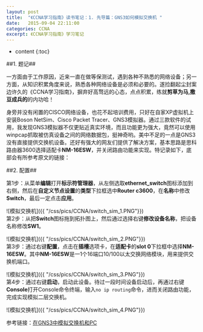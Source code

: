 ```yaml
---
layout: post
title:  "《CCNA学习指南》读书笔记：1. 先导篇：GNS3如何模拟交换机 "
date:   2015-09-04 22:11:00
categories: CCNA
excerpt: 《CCNA学习指南》学习笔记
---
```

* content
{:toc}

##1. 题记##

一方面由于工作原因，近来一直在做等保测试，遇到各种不熟悉的网络设备；另一方面，从知识积累角度来说，熟悉各种网络设备是必须和必要的。遂捡翻起尘封案边许久的《CCNA学习指南》，摒弃好高骛远的心态，点点积累，练就**剪草为马,撒豆成兵的**的内功哈！

身旁并没有闲置的CISCO网络设备，也花不起培训费用，只好在自家XP虚拟机上安装Boson NetSim、Cisco Packet Tracer、GNS3模拟器。通过三款软件的试用，我发现GNS3模拟器不仅更贴近真实环境，而且功能更为强大，竟然可以使用winpcap抓取被仿真设备之间的网络数据包，挺神奇哟。美中不足的一点是GNS3没有直接提供交换机设备。还好有强大的网友们提供了解决方案，基本思路是思科路由器3600选择适配卡**NM-16ESW**，并关闭路由功能来实现。特记录如下，底部会有所参考原文的链接：

##2. 配置##

第1步：从菜单**编辑**打开**标示符管理器**，从左侧选取**ethernet_switch**图标添加到右侧，然后在**自定义节点设置**的**类型**下拉框选中**Router c3600**，在**名称**中修改**Switch**，最后一定点击**应用**。

![模拟交换机]({{ "/css/pics/CCNA/switch_sim_1.PNG"}})  
第2步：从把**Switch**图标拖到拓扑图上，然后通过选择右键**修改设备名称**，把设备名称修改**SW1**。

![模拟交换机]({{ "/css/pics/CCNA/switch_sim_2.PNG"}})  
第3步：通过右键**配置**，点击在**插槽**选项卡，在**适配卡**的**slot 0**下拉框中选择**NM-16ESW**。其中**NM-16ESW**是一1个16端口10/100以太交换网络模块，用来提供交换机端口。

![模拟交换机]({{ "/css/pics/CCNA/switch_sim_3.PNG"}})  
第4步：通过右键**启动**，启动此设备。待过一段时间设备启动后，再通过右键**Console**打开Console命令终端，输入`no ip routing`命令，进而关闭路由功能，完成实现模拟二层交换机。

![模拟交换机]({{ "/css/pics/CCNA/switch_sim_4.PNG"}})  

参考链接：[在GNS3中模拟交换机和PC](http://www.2cto.com/net/201302/188242.html)